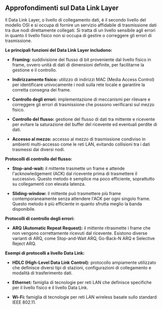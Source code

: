 ## Approfondimenti sul Data Link Layer

Il Data Link Layer, o livello di collegamento dati, è il secondo livello del modello OSI e si occupa di fornire un servizio affidabile di trasmissione dati tra due nodi direttamente collegati. Si tratta di un livello sensibile agli errori in quanto il livello fisico non si occupa di gestire o correggere gli errori di trasmissione.

**Le principali funzioni del Data Link Layer includono:**

- **Framing:** suddivisione del flusso di bit proveniente dal livello fisico in frame, ovvero unità di dati di dimensioni definite, per facilitarne la gestione e il controllo.

- **Indirizzamento fisico:** utilizzo di indirizzi MAC (Media Access Control) per identificare univocamente i nodi sulla rete locale e garantire la corretta consegna dei frame.

- **Controllo degli errori:** implementazione di meccanismi per rilevare e correggere gli errori di trasmissione che possono verificarsi sul mezzo fisico.

- **Controllo del flusso:** gestione del flusso di dati tra mittente e ricevente per evitare la saturazione del buffer del ricevente ed eventuali perdite di dati.

- **Accesso al mezzo:** accesso al mezzo di trasmissione condiviso in ambienti multi-accesso come le reti LAN, evitando collisioni tra i dati trasmessi dai diversi nodi.

**Protocolli di controllo del flusso:**

- **Stop-and-wait:** il mittente trasmette un frame e attende l'acknowledgement (ACK) dal ricevente prima di trasmettere il successivo. Questo metodo è semplice ma poco efficiente, soprattutto su collegamenti con elevata latenza.

- **Sliding-window:** il mittente può trasmettere più frame contemporaneamente senza attendere l'ACK per ogni singolo frame. Questo metodo è più efficiente in quanto sfrutta meglio la banda disponibile.

**Protocolli di controllo degli errori:**

- **ARQ (Automatic Repeat Request):** il mittente ritrasmette i frame che non vengono correttamente ricevuti dal ricevente. Esistono diverse varianti di ARQ, come Stop-and-Wait ARQ, Go-Back-N ARQ e Selective Reject ARQ.

**Esempi di protocolli a livello Data Link:**

- **HDLC (High-Level Data Link Control):** protocollo ampiamente utilizzato che definisce diversi tipi di stazioni, configurazioni di collegamento e modalità di trasferimento dati.

- **Ethernet:** famiglia di tecnologie per reti LAN che definisce specifiche per il livello fisico e il livello Data Link.

- **Wi-Fi:** famiglia di tecnologie per reti LAN wireless basate sullo standard IEEE 802.11.

